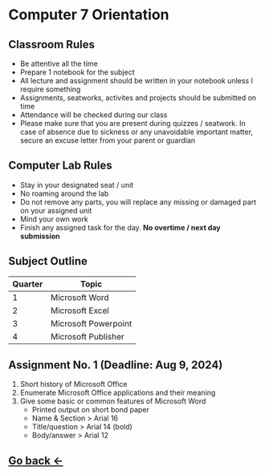 # Computer 7 Orientation

## Classroom Rules

- Be attentive all the time
- Prepare 1 notebook for the subject
- All lecture and assignment should be written in your notebook unless I require something
- Assignments, seatworks, activites and projects should be submitted on time
- Attendance will be checked during our class
- Please make sure that you are present during quizzes / seatwork. In case of absence due to sickness or any unavoidable important matter, secure an excuse letter from your parent or guardian

## Computer Lab Rules

- Stay in your designated seat / unit
- No roaming around the lab
- Do not remove any parts, you will replace any missing or damaged part on your assigned unit
- Mind your own work
- Finish any assigned task for the day. **No overtime / next day submission**

## Subject Outline

| Quarter | Topic                |
| ------- | -------------------- |
| 1       | Microsoft Word       |
| 2       | Microsoft Excel      |
| 3       | Microsoft Powerpoint |
| 4       | Microsoft Publisher  |

## Assignment No. 1 (Deadline: Aug 9, 2024)

1. Short history of Microsoft Office
2. Enumerate Microsoft Office applications and their meaning
3. Give some basic or common features of Microsoft Word
   - Printed output on short bond paper
   - Name & Section > Arial 16
   - Title/question > Arial 14 (bold)
   - Body/answer > Arial 12

## [Go back ←](../index.md)